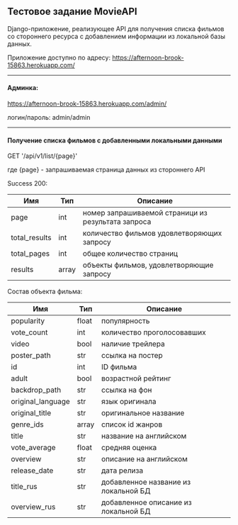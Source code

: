 ## Тестовое задание MovieAPI
Django-приложение, реализующее API для получения списка фильмов со стороннего ресурса с добавлением информации из 
локальной базы данных.

Приложение доступно по адресу:
https://afternoon-brook-15863.herokuapp.com/
___

#### Админка:
https://afternoon-brook-15863.herokuapp.com/admin/

логин/пароль: admin/admin 
___

#### Получение списка фильмов с добавленными локальными данными

GET '/api/v1/list/{page}' 

где {page} - запрашиваемая страница данных из стороннего API

Success 200:

Имя | Тип | Описание
--- | --- | ---
page| int | номер запрашиваемой страници из результата запроса
total_results | int | количество фильмов удовлетворяющих запросу
total_pages | int | общее количество страниц
results | array | объекты фильмов, удовлетворяющие запросу

Состав объекта фильма:

Имя | Тип | Описание
--- | --- | ---
popularity | float | популярность
vote_count | int | количество проголосовавших
video | bool | наличие трейлера
poster_path | str | ссылка на постер
id | int | ID фильма
adult | bool | возрастной рейтинг
backdrop_path | str | ссылка на фон
original_language | str | язык оригинала
original_title | str | оригинальное название
genre_ids | array | список id жанров
title | str | название на английском
vote_average | float | средняя оценка
overview | str | описание на английском
release_date | str | дата релиза
title_rus | str | добавленное название из локальной БД
overview_rus | str | добавленное описание из локальной БД
